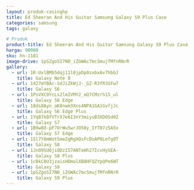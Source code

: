 ```yaml
---
layout: produk-casinghp
title: Ed Sheeran And His Guitar Samsung Galaxy S9 Plus Case
categories: samsung
tags: galaxy

# Produk
product-title: Ed Sheeran And His Guitar Samsung Galaxy S9 Plus Case
harga: 90000
sku: hn-1181
image-drive: 1pSZgoSI7N0_iZGWAc7mcSmujTMfnRNrR
gallery:
  - url: 1R-UxlBMb5dqj11l0jpDp0zxbxAv7hbbJ
    title: Galaxy Note 8
  - url: 1427mYBAc-SdJiZkWjJ-_GZ-R3fR3SFw7
    title: Galaxy S6
  - url: 1PsVXC0YcLs2lmIVMY2_oQ7CMzrh15_ul
    title: Galaxy S6 Edge
  - url: 18ds8Ayn_aK8nwm3Xns4NPA1GA1GvfjJc
    title: Galaxy S6 Edge Plus
  - url: 1Yq87kBfVTrX7e6I3nY3miyvB3XDOSd0Z
    title: Galaxy S7
  - url: 1B9w8d-pF7OrWu5wrJO58y_IYT07z5A5o
    title: Galaxy S7 Edge
  - url: 1Sl7Y8mWotSmeZgRgXQsFcDoAP0Lefg0T
    title: Galaxy S8
  - url: 1JnO9SU6jiQDzI57ANTeHh27IcvHySEA-
    title: Galaxy S8 Plus
  - url: 1cBkC0U3jzaisHDmolXB8HFQZYpQPe6WT
    title: Galaxy S9
  - url: 1pSZgoSI7N0_iZGWAc7mcSmujTMfnRNrR
    title: Galaxy S9 Plus
---
```

